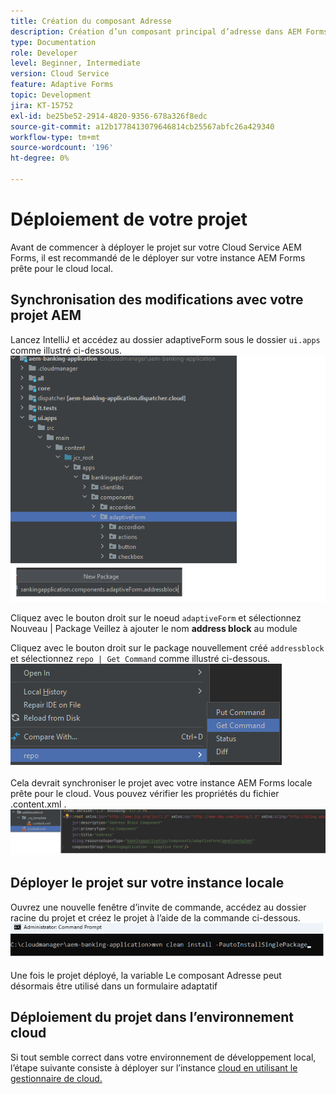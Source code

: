 ```yaml
---
title: Création du composant Adresse
description: Création d’un composant principal d’adresse dans AEM Forms Cloud Service
type: Documentation
role: Developer
level: Beginner, Intermediate
version: Cloud Service
feature: Adaptive Forms
topic: Development
jira: KT-15752
exl-id: be25be52-2914-4820-9356-678a326f8edc
source-git-commit: a12b1778413079646814cb25567abfc26a429340
workflow-type: tm+mt
source-wordcount: '196'
ht-degree: 0%

---
```


# Déploiement de votre projet

Avant de commencer à déployer le projet sur votre Cloud Service AEM Forms, il est recommandé de le déployer sur votre instance AEM Forms prête pour le cloud local.

## Synchronisation des modifications avec votre projet AEM

Lancez IntelliJ et accédez au dossier adaptiveForm sous le dossier ``ui.apps`` comme illustré ci-dessous.
![intellij](assets/intellij.png)

Cliquez avec le bouton droit sur le noeud ``adaptiveForm`` et sélectionnez Nouveau | Package
Veillez à ajouter le nom **address block** au module

Cliquez avec le bouton droit sur le package nouvellement créé ``addressblock`` et sélectionnez ``repo | Get Command`` comme illustré ci-dessous.
![repo-sync](assets/sync-repo.png)

Cela devrait synchroniser le projet avec votre instance AEM Forms locale prête pour le cloud. Vous pouvez vérifier les propriétés du fichier .content.xml .
![after-sync](assets/after-sync.png)

## Déployer le projet sur votre instance locale

Ouvrez une nouvelle fenêtre d’invite de commande, accédez au dossier racine du projet et créez le projet à l’aide de la commande ci-dessous.
![deploy](assets/build-project.png)

Une fois le projet déployé, la variable
Le composant Adresse peut désormais être utilisé dans un formulaire adaptatif

## Déploiement du projet dans l’environnement cloud

Si tout semble correct dans votre environnement de développement local, l’étape suivante consiste à déployer sur l’instance [cloud en utilisant le gestionnaire de cloud.](https://experienceleague.adobe.com/en/docs/experience-manager-learn/cloud-service/forms/developing-for-cloud-service/push-project-to-cloud-manager-git)
